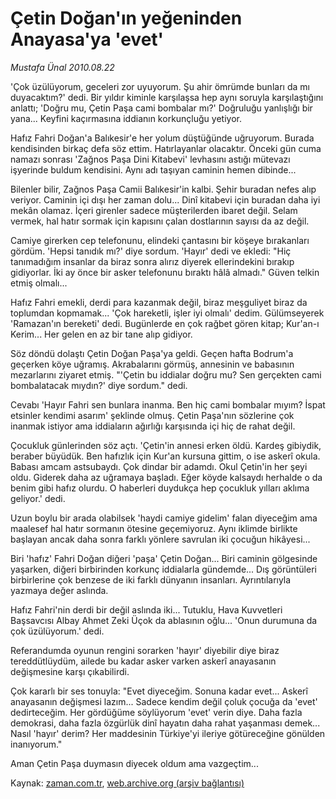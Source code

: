 # Çetin Doğan'ın yeğeninden Anayasa'ya 'evet'

*Mustafa Ünal 2010.08.22*

<td class="columnist-detail">
<p>'Çok üzülüyorum, geceleri zor uyuyorum. Şu ahir ömrümde bunları da mı duyacaktım?' dedi. Bir yıldır kiminle karşılaşsa hep aynı soruyla karşılaştığını anlattı; 'Doğru mu, Çetin Paşa cami bombalar mı?' Doğruluğu yanlışlığı bir yana... Keyfini kaçırmasına iddianın korkunçluğu yetiyor.</p>
<p>
<div id="haberMetinDiv">
<p>Hafız Fahri Doğan'a Balıkesir'e her yolum düştüğünde uğruyorum. Burada kendisinden birkaç defa söz ettim. Hatırlayanlar olacaktır. Önceki gün cuma namazı sonrası 'Zağnos Paşa Dini Kitabevi' levhasını astığı mütevazı işyerinde buldum kendisini. Aynı adı taşıyan caminin hemen dibinde...
<p>Bilenler bilir, Zağnos Paşa Camii Balıkesir'in kalbi. Şehir buradan nefes alıp veriyor. Caminin içi dışı her zaman dolu... Dinî kitabevi için buradan daha iyi mekân olamaz. İçeri girenler sadece müşterilerden ibaret değil. Selam vermek, hal hatır sormak için kapısını çalan dostlarının sayısı da az değil.
<p>Camiye girerken cep telefonunu, elindeki çantasını bir köşeye bırakanları gördüm. 'Hepsi tanıdık mı?' diye sordum. 'Hayır' dedi ve ekledi: "Hiç tanımadığım insanlar da biraz sonra alırız diyerek ellerindekini bırakıp gidiyorlar. İki ay önce bir asker telefonunu bıraktı hâlâ almadı." Güven telkin etmiş olmalı...
<p>Hafız Fahri emekli, derdi para kazanmak değil, biraz meşguliyet biraz da toplumdan kopmamak... 'Çok hareketli, işler iyi olmalı' dedim. Gülümseyerek 'Ramazan'ın bereketi' dedi. Bugünlerde en çok rağbet gören kitap; Kur'an-ı Kerim... Her gelen en az bir tane alıp gidiyor.
<p>Söz döndü dolaştı Çetin Doğan Paşa'ya geldi. Geçen hafta Bodrum'a geçerken köye uğramış. Akrabalarını görmüş, annesinin ve babasının mezarlarını ziyaret etmiş. "'Çetin bu iddialar doğru mu? Sen gerçekten cami bombalatacak mıydın?' diye sordum." dedi.
<p>Cevabı 'Hayır Fahri sen bunlara inanma. Ben hiç cami bombalar mıyım? İspat etsinler kendimi asarım' şeklinde olmuş. Çetin Paşa'nın sözlerine çok inanmak istiyor ama iddiaların ağırlığı karşısında içi hiç de rahat değil.
<p>Çocukluk günlerinden söz açtı. 'Çetin'in annesi erken öldü. Kardeş gibiydik, beraber büyüdük. Ben hafızlık için Kur'an kursuna gittim, o ise askerî okula. Babası amcam astsubaydı. Çok dindar bir adamdı. Okul Çetin'in her şeyi oldu. Giderek daha az uğramaya başladı. Eğer köyde kalsaydı herhalde o da benim gibi hafız olurdu. O haberleri duydukça hep çocukluk yılları aklıma geliyor.' dedi.
<p>Uzun boylu bir arada olabilsek 'haydi camiye gidelim' falan diyeceğim ama maalesef hal hatır sormanın ötesine geçemiyoruz. Aynı iklimde birlikte başlayan ancak daha sonra farklı yönlere savrulan iki çocuğun hikâyesi...
<p>Biri 'hafız' Fahri Doğan diğeri 'paşa' Çetin Doğan... Biri caminin gölgesinde yaşarken, diğeri birbirinden korkunç iddialarla gündemde... Dış görüntüleri birbirlerine çok benzese de iki farklı dünyanın insanları. Ayrıntılarıyla yazmaya değer aslında.
<p>Hafız Fahri'nin derdi bir değil aslında iki... Tutuklu, Hava Kuvvetleri Başsavcısı Albay Ahmet Zeki Üçok da ablasının oğlu... 'Onun durumuna da çok üzülüyorum.' dedi.
<p>Referandumda oyunun rengini sorarken 'hayır' diyebilir diye biraz tereddütlüydüm, ailede bu kadar asker varken askerî anayasanın değişmesine karşı çıkabilirdi.
<p>Çok kararlı bir ses tonuyla: "Evet diyeceğim. Sonuna kadar evet... Askerî anayasanın değişmesi lazım... Sadece kendim değil çoluk çocuğa da 'evet' dedirteceğim. Her gördüğüme söylüyorum 'evet' verin diye. Daha fazla demokrasi, daha fazla özgürlük dinî hayatın daha rahat yaşanması demek... Nasıl 'hayır' derim? Her maddesinin Türkiye'yi ileriye götüreceğine gönülden inanıyorum."
<p>Aman Çetin Paşa duymasın diyecek oldum ama vazgeçtim...</p></p></p></p></p></p></p></p></p></p></p></p></p></div>
</p>
<a href="http://web.archive.org/web/20110105032925/mailto:m.unal@zaman.com.tr">
</a></td>

Kaynak: [zaman.com.tr](http://zaman.com.tr/yazar.do?yazino=1018580), [web.archive.org (arşiv bağlantısı)](http://web.archive.org/web/20110105032925/http://www.zaman.com.tr/yazar.do?yazino=1018580)
